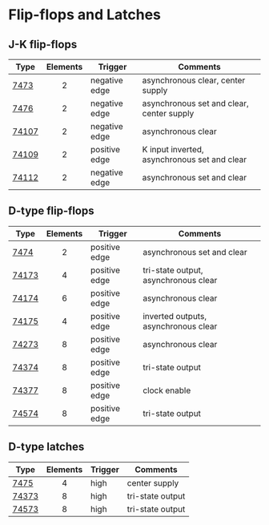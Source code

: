# Flip-flops and Latches

## J-K flip-flops

| Type              | Elements | Trigger       | Comments                                     |
| ----------------- |:--------:| ------------- | -------------------------------------------- |
| [7473](7473.md)   |    2     | negative edge | asynchronous clear, center supply            |
| [7476](7476.md)   |    2     | negative edge | asynchronous set and clear, center supply    |
| [74107](74107.md) |    2     | negative edge | asynchronous clear                           |
| [74109](74109.md) |    2     | positive edge | K input inverted, asynchronous set and clear |
| [74112](74112.md) |    2     | negative edge | asynchronous set and clear                   |


## D-type flip-flops

| Type              | Elements | Trigger       | Comments                             |
| ----------------- |:--------:| ------------- | ------------------------------------ |
| [7474](7474.md)   |    2     | positive edge | asynchronous set and clear           |
| [74173](74173.md) |    4     | positive edge | tri-state output, asynchronous clear |
| [74174](74174.md) |    6     | positive edge | asynchronous clear                   |
| [74175](74175.md) |    4     | positive edge | inverted outputs, asynchronous clear |
| [74273](74273.md) |    8     | positive edge | asynchronous clear                   |
| [74374](74374.md) |    8     | positive edge | tri-state output                     |
| [74377](74377.md) |    8     | positive edge | clock enable                         |
| [74574](74574.md) |    8     | positive edge | tri-state output                     |

## D-type latches

| Type              | Elements | Trigger | Comments         |
| ----------------- |:--------:| ------- | ---------------- |
| [7475](7475.md)   |    4     | high    | center supply    |
| [74373](74373.md) |    8     | high    | tri-state output |
| [74573](74573.md) |    8     | high    | tri-state output |
